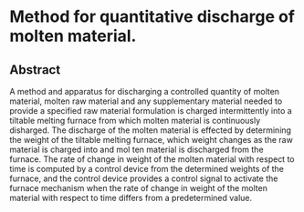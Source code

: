 # Method for quantitative discharge of molten material.

## Abstract
A method and apparatus for discharging a controlled quantity of molten material, molten raw material and any supplementary material needed to provide a specified raw material formulation is charged intermittently into a tiltable melting furnace from which molten material is continuously disharged. The discharge of the molten material is effected by determining the weight of the tiltable melting furnace, which weight changes as the raw material is charged into and mol ten material is discharged from the furnace. The rate of change in weight of the molten material with respect to time is computed by a control device from the determined weights of the furnace, and the control device provides a control signal to activate the furnace mechanism when the rate of change in weight of the molten material with respect to time differs from a predetermined value.